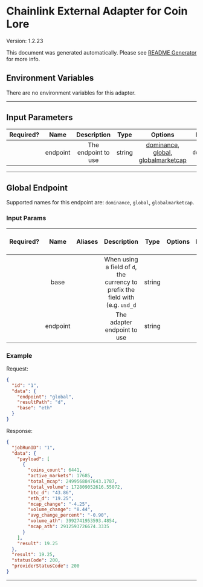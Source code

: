 # Chainlink External Adapter for Coin Lore

Version: 1.2.23

This document was generated automatically. Please see [README Generator](../../scripts#readme-generator) for more info.

## Environment Variables

There are no environment variables for this adapter.

---

## Input Parameters

| Required? |   Name   |     Description     |  Type  |                                            Options                                             |   Default   |
| :-------: | :------: | :-----------------: | :----: | :--------------------------------------------------------------------------------------------: | :---------: |
|           | endpoint | The endpoint to use | string | [dominance](#global-endpoint), [global](#global-endpoint), [globalmarketcap](#global-endpoint) | `dominance` |

---

## Global Endpoint

Supported names for this endpoint are: `dominance`, `global`, `globalmarketcap`.

### Input Params

| Required? |   Name   | Aliases |                                  Description                                   |  Type  | Options | Default | Depends On | Not Valid With |
| :-------: | :------: | :-----: | :----------------------------------------------------------------------------: | :----: | :-----: | :-----: | :--------: | :------------: |
|           |   base   |         | When using a field of `d`, the currency to prefix the field with (e.g. `usd_d` | string |         |  `btc`  |            |                |
|           | endpoint |         |                          The adapter endpoint to use                           | string |         |         |            |                |

### Example

Request:

```json
{
  "id": "1",
  "data": {
    "endpoint": "global",
    "resultPath": "d",
    "base": "eth"
  }
}
```

Response:

```json
{
  "jobRunID": "1",
  "data": {
    "payload": [
      {
        "coins_count": 6441,
        "active_markets": 17685,
        "total_mcap": 2499568847643.1787,
        "total_volume": 172809052616.55072,
        "btc_d": "43.86",
        "eth_d": "19.25",
        "mcap_change": "-4.25",
        "volume_change": "8.44",
        "avg_change_percent": "-0.90",
        "volume_ath": 3992741953593.4854,
        "mcap_ath": 2912593726674.3335
      }
    ],
    "result": 19.25
  },
  "result": 19.25,
  "statusCode": 200,
  "providerStatusCode": 200
}
```

---
